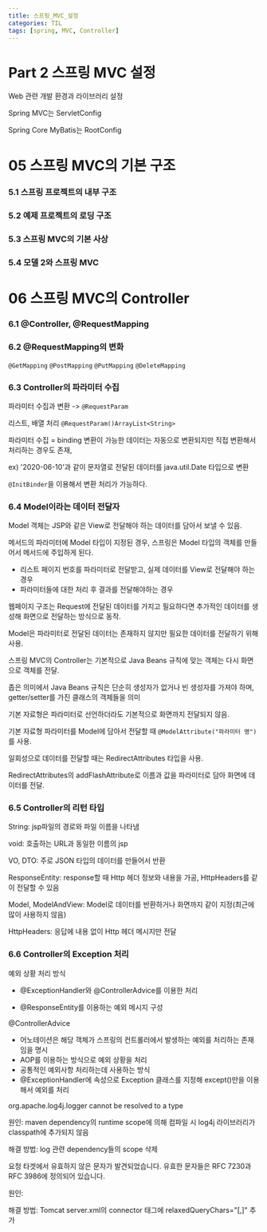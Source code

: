```yaml
---
title: 스프링_MVC_설정
categories: TIL
tags: [spring, MVC, Controller]
---
```




# Part 2 스프링 MVC 설정

Web 관련 개발 환경과 라이브러리 설정

Spring MVC는 ServletConfig

Spring Core MyBatis는 RootConfig



# 05 스프링 MVC의 기본 구조

### 5.1 스프링 프로젝트의 내부 구조



### 5.2 예제 프로젝트의 로딩 구조

### 5.3 스프링 MVC의 기본 사상

### 5.4 모델 2와 스프링 MVC



# 06 스프링 MVC의 Controller

### 6.1 @Controller, @RequestMapping

### 6.2 @RequestMapping의 변화

```@GetMapping```  ```@PostMapping```  ```@PutMapping```  ```@DeleteMapping```

### 6.3 Controller의 파라미터 수집

파라미터 수집과 변환 -> ```@RequestParam```

리스트, 배열 처리 ```@RequestParam()ArrayList<String>```

파라미터 수집 = binding 변환이 가능한 데이터는 자동으로 변환되지만 직접 변환해서 처리하는 경우도 존재,

ex) '2020-06-10'과 같이 문자열로 전달된 데이터를 java.util.Date 타입으로 변환

```@InitBinder```을 이용해서 변환 처리가 가능하다.

### 6.4 Model이라는 데이터 전달자

Model 객체는 JSP와 같은 View로 전달해야 하는 데이터를 담아서 보낼 수 있음.

메서드의 파라미터에 Model 타입이 지정된 경우, 스프링은 Model 타입의 객체를 만들어서 메서드에 주입하게 된다.

* 리스트 페이지 번호를 파라미터로 전달받고, 실제 데이터를 View로 전달해야 하는 경우
* 파라미터들에 대한 처리 후 결과를 전달해야하는 경우



웹페이지 구조는 Request에 전달된 데이터를 가지고 필요하다면 추가적인 데이터를 생성해 화면으로 전달하는 방식으로 동작.

Model은 파라미터로 전달된 데이터는 존재하지 않지만 필요한 데이터를 전달하기 위해 사용.

스프링 MVC의 Controller는 기본적으로 Java Beans 규칙에 맞는 객체는 다시 화면으로 객체를 전달.

좁은 의미에서 Java Beans 규칙은 단순히 생성자가 없거나 빈 생성자를 가져야 하며, getter/setter를 가진 클래스의 객체들을 의미

기본 자료형은 파라미터로 선언하더라도 기본적으로 화면까지 전달되지 않음.

기본 자료형 파라미터를 Model에 담아서 전달할 때 ```@ModelAttribute("파라미터 명")```를 사용.

일회성으로 데이터를 전달할 때는 RedirectAttributes 타입을 사용. 

RedirectAttributes의 addFlashAttribute로 이름과 값을 파라미터로 담아 화면에 데이터를 전달.

### 6.5 Controller의 리턴 타입

String: jsp파일의 경로와 파일 이름을 나타냄

void: 호출하는 URL과 동일한 이름의 jsp

VO, DTO: 주로 JSON 타입의 데이터를 만들어서 반환

ResponseEntity: response할 때 Http 헤더 정보와 내용을 가공, HttpHeaders를 같이 전달할 수 있음

Model, ModelAndView: Model로 데이터를 반환하거나 화면까지 같이 지정(최근에 많이 사용하지 않음)

HttpHeaders: 응답에 내용 없이 Http 헤더 메시지만 전달



### 6.6 Controller의 Exception 처리

예외 상황 처리 방식

* @ExceptionHandler와 @ControllerAdvice를 이용한 처리

* @ResponseEntity를 이용하는 예외 메시지 구성

@ControllerAdvice

* 어노테이션은 해당 객체가 스프링의 컨트롤러에서 발생하는 예외를 처리하는 존재임을 명시
* AOP를 이용하는 방식으로 예외 상황을 처리
* 공통적인 예외사항 처리하는데 사용하는 방식
* @ExceptionHandler에 속성으로 Exception 클래스를 지정해 except()만을 이용해서 예외를 처리



org.apache.log4j.logger cannot be resolved to a type

원인: maven dependency의 runtime scope에 의해 컴파일 시 log4j 라이브러리가 classpath에 추가되지 않음

해결 방법: log 관련 dependency들의 scope 삭제



요청 타겟에서 유효하지 않은 문자가 발견되었습니다. 유효한 문자들은 RFC 7230과 RFC 3986에 정의되어 있습니다.

원인: 

해결 방법: Tomcat server.xml의 connector 태그에 relaxedQueryChars="[,]" 추가